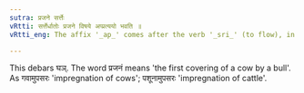 ```yaml
---
sutra: प्रजने सर्त्तेः
vRtti: सर्त्तेर्धातोः प्रजने विषये अप्प्रत्ययो भवति ॥
vRtti_eng: The affix '_ap_' comes after the verb '_sri_' (to flow), in the sense of impregnating (the covering of cows &c).

---
```

This debars घञ्. The word प्रजनं means 'the first covering of a cow by a bull'. As गवामुपसरः 'impregnation of cows'; पशूनामुपसरः 'impregnation of cattle'.